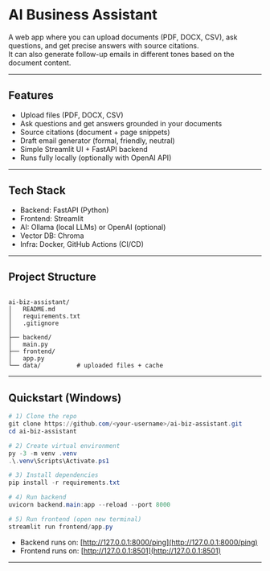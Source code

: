 # AI Business Assistant

A web app where you can upload documents (PDF, DOCX, CSV), ask questions, and get precise answers with source citations.  
It can also generate follow-up emails in different tones based on the document content.  

---

## Features
- Upload files (PDF, DOCX, CSV)
- Ask questions and get answers grounded in your documents
- Source citations (document + page snippets)
- Draft email generator (formal, friendly, neutral)
- Simple Streamlit UI + FastAPI backend
- Runs fully locally (optionally with OpenAI API)

---

## Tech Stack
- Backend: FastAPI (Python)
- Frontend: Streamlit
- AI: Ollama (local LLMs) or OpenAI (optional)
- Vector DB: Chroma
- Infra: Docker, GitHub Actions (CI/CD)

---

## Project Structure
```

ai-biz-assistant/
│   README.md
│   requirements.txt
│   .gitignore
│
├── backend/
│   main.py
├── frontend/
│   app.py
└── data/          # uploaded files + cache

````

---

## Quickstart (Windows)

```powershell
# 1) Clone the repo
git clone https://github.com/<your-username>/ai-biz-assistant.git
cd ai-biz-assistant

# 2) Create virtual environment
py -3 -m venv .venv
.\.venv\Scripts\Activate.ps1

# 3) Install dependencies
pip install -r requirements.txt

# 4) Run backend
uvicorn backend.main:app --reload --port 8000

# 5) Run frontend (open new terminal)
streamlit run frontend/app.py
````

* Backend runs on: [http://127.0.0.1:8000/ping](http://127.0.0.1:8000/ping)
* Frontend runs on: [http://127.0.0.1:8501](http://127.0.0.1:8501)

---


